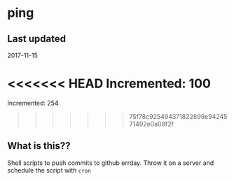 # ping

## Last updated
2017-11-15

<<<<<<< HEAD
Incremented: 100
=======
Incremented: 254
>>>>>>> 75f78c925494371822899e9424571492e0a08f2f

## What is this?? 
Shell scripts to push commits to github errday. Throw it on a server and schedule the script with `cron`
